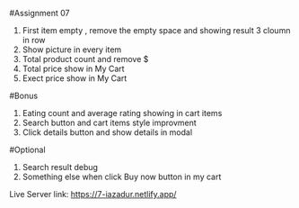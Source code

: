
#Assignment 07
1. First item empty , remove the empty space and showing result 3 cloumn in row
2. Show picture in every item
3. Total product count and remove $
4. Total price show in My Cart
5. Exect price show in My Cart

#Bonus

1. Eating count and average rating showing in cart items
2. Search button and cart items style improvment
3. Click details button and show details in modal

#Optional 

1. Search result debug
2. Something else when click Buy now button in my cart

Live Server link: https://7-iazadur.netlify.app/